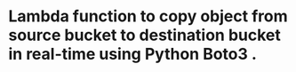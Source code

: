 # Lambda function to copy object from source bucket to destination bucket in real-time using Python Boto3 .
